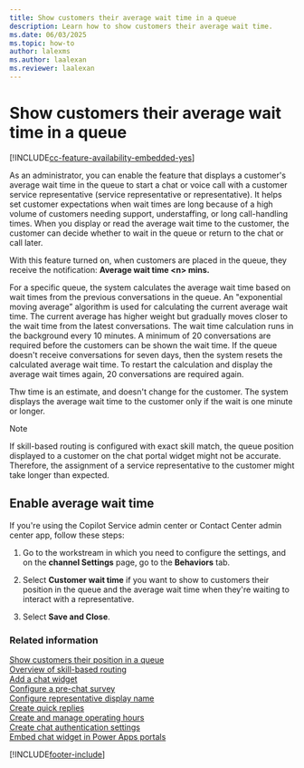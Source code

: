 ```yaml
---
title: Show customers their average wait time in a queue
description: Learn how to show customers their average wait time.
ms.date: 06/03/2025
ms.topic: how-to
author: lalexms
ms.author: laalexan
ms.reviewer: laalexan
---
```


# Show customers their average wait time in a queue


[!INCLUDE[cc-feature-availability-embedded-yes](../../includes/cc-feature-availability-embedded-yes.md)]


As an administrator, you can enable the feature that displays a customer's average wait time in the queue to start a chat or voice call with a customer service representative (service representative or representative). It helps set customer expectations when wait times are long because of a high volume of customers needing support, understaffing, or long call-handling times. When you display or read the average wait time to the customer, the customer can decide whether to wait in the queue or return to the chat or call later.

With this feature turned on, when customers are placed in the queue, they receive the notification: **Average wait time \<n\> mins.**

For a specific queue, the system calculates the average wait time based on wait times from the previous conversations in the queue. An "exponential moving average” algorithm is used for calculating the current average wait time. The current average has higher weight but gradually moves closer to the wait time from the latest conversations. The wait time calculation runs in the background every 10 minutes. A minimum of 20 conversations are required before the customers can be shown the wait time. If the queue doesn't receive conversations for seven days, then the system resets the calculated average wait time. To restart the calculation and display the average wait times again, 20 conversations are required again.

Thw time is an estimate, and doesn't change for the customer. The system displays the average wait time to the customer only if the wait is one minute or longer.

> [!NOTE]
> If skill-based routing is configured with exact skill match, the queue position displayed to a customer on the chat portal widget might not be accurate. Therefore, the assignment of a service representative to the customer might take longer than expected.

## Enable average wait time

If you're using the Copilot Service admin center or Contact Center admin center app, follow these steps:

1. Go to the workstream in which you need to configure the settings, and on the **channel Settings** page, go to the **Behaviors** tab.

2. Select **Customer wait time** if you want to show to customers their position in the queue and the average wait time when they're waiting to interact with a representative.

3. Select **Save and Close**.

### Related information

[Show customers their position in a queue](show-queue.md) <br>
[Overview of skill-based routing](overview-skill-work-distribution.md) <br>
[Add a chat widget](add-chat-widget.md) <br>
[Configure a pre-chat survey](configure-pre-chat-survey.md) <br>
[Configure representative display name](agent-display-name.md)<br>
[Create quick replies](create-quick-replies.md) <br>
[Create and manage operating hours](create-operating-hours.md) <br>
[Create chat authentication settings](create-chat-auth-settings.md) <br>
[Embed chat widget in Power Apps portals](embed-chat-widget-portal.md)


[!INCLUDE[footer-include](../../includes/footer-banner.md)]
